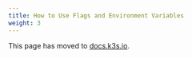 ```yaml
---
title: How to Use Flags and Environment Variables
weight: 3
---
```


This page has moved to [docs.k3s.io](https://docs.k3s.io/installation/configuration).